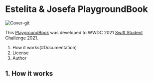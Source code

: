 # Estelita & Josefa PlaygroundBook 

![Cover-git](https://github.com/thallissousa/Swift-Student-Challenge-2021/blob/main/Files/Images/Cover-git.png)

This [PlaygroundBook](https://www.apple.com/swift/playgrounds/) was developed to WWDC 2021 [Swift Student Challenge 2021](https://developer.apple.com/wwdc21/swift-student-challenge/).

1. How it works(#Documentation)
2. License
3. Author

## 1. How it works
